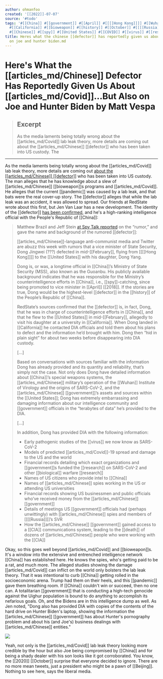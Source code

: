 ```yaml
---
author: ohmanfoo
created: '[[2022]]-07-07'
source: '#todo'
tags: '#[[China]] #[[government]] #[[April]] #[[[[Hong Kong]]]] #[[Wuhan]] #[[2020]] #[[Beijing]] #[[pandemic]] #[[death]]
  #[[California]] #[[bioweapon]] #[[history]] #[[October]] #[[[[Russia]]]] #[[February]] #[[2018]] #[[biological]] #[[defector]]
  #[[Chinese]] #[[spy]] #[[United States]] #[[COVID]] #[[virus]] #[[research]] #[[[[Hong Kong]]]] #[[CIA]] #[[[[Russia]]]] '
title: Heres what the chinese [[defector]] has reportedly given us about covid...but also
  on joe and hunter biden.md
---
```


# Here's What the [[articles_md/Chinese]] Defector Has Reportedly Given Us About [[articles_md/Covid]]...But Also on Joe and Hunter Biden by Matt Vespa

> ## Excerpt
> As the media laments being totally wrong about the [[articles_md/Covid]] lab leak theory, more details are coming out about the [[articles_md/Chinese]] [[defector]] who has been taken into US custody. The

---
As the media laments being totally wrong about the [[articles_md/Covid]] lab leak theory, more details are coming out [about the [[articles_md/Chinese]] [[defector]]](https://townhall.com/tipsheet/mattvespa/2021/06/04/we-have-another-interesting-wuhan-lab-leak-development-from-a-chinese-detector-n2590502) who has been taken into US custody. The man alleges that he has knowledge about a slew of [[articles_md/Chinese]] [[bioweapon]]s programs and [[articles_md/Covid]]. He alleges that the current [[pandemic]] was caused by a lab leak, and that bats were the real cover-up story. The [[defector]] alleges that while the lab leak was an accident, it was allowed to spread. Our friends at RedState wrote about this first, but Jen Van Laar has a new development. The identity of the [[defector]] [has been confirmed](https://redstate.com/jenvanlaar/2021/06/17/breaking-chinese-[[defector]]-confirmed-as-top-counterintelligence-official-n398374), and he's a high-ranking intelligence official with the People's Republic of [[China]]:

> Matthew Brazil and Jeff Stein [at Spy Talk reported](https://www.[[spy]]talk.co/p/high-level-chinese-defection-rumored) on the “rumor,” and gave the name and background of the rumored [[defector]]:
> 
> [[articles_md/Chinese]]-language anti-communist media and Twitter are abuzz this week with rumors that a vice minister of State Security, Dong Jingwei (???) defected in mid-[[February]], flying from [[[[Hong Kong]]]] to the [[United States]] with his daughter, Dong Yang.
> 
> Dong is, or was, a longtime official in [[China]]’s Ministry of State Security (MSS), also known as the Guoanbu. His publicly available background indicates that he was responsible for the Ministry’s counterintelligence efforts in [[China]], i.e., [[spy]]-catching, since being promoted to vice minister in [[April]] [[2018]]. If the stories are true, Dong would be the highest-level [[defector]] in the [[history]] of the People’s Republic of [[China]].
> 
> RedState’s sources confirmed that the [[defector]] is, in fact, Dong, that he was in charge of counterintelligence efforts in [[China]], and that he flew to the [[United States]] in mid-[[February]], allegedly to visit his daughter at a university in [[California]]. When Dong landed in [[California]] he contacted DIA officials and told them about his plans to defect and the information he’d brought with him. Dong then “hid in plain sight” for about two weeks before disappearing into DIA custody.
> 
> \[…\]
> 
> Based on conversations with sources familiar with the information Dong has already provided and its quantity and reliability, that’s simply not the case. Not only does Dong have detailed information about [[China]]’s special weapons systems, the [[articles_md/Chinese]] military’s operation of the [[Wuhan]] Institute of Virology and the origins of SARS-CoV-2, and the [[articles_md/Chinese]] [[government]]’s assets and sources within the [[United States]]; Dong has extremely embarrassing and damaging information about our intelligence community and [[government]] officials in the “terabytes of data” he’s provided to the DIA.
> 
> \[…\]
> 
> In addition, Dong has provided DIA with the following information:
> 
> -   Early pathogenic studies of the [[virus]] we now know as SARS-CoV-2
> -   Models of predicted [[articles_md/Covid]]-19 spread and damage to the US and the world
> -   Financial records detailing which exact organizations and [[government]]s funded the [[research]] on SARS-CoV-2 and other [[biological]] warfare [[research]]
> -   Names of US citizens who provide intel to [[China]]
> -   Names of [[articles_md/Chinese]] spies working in the US or attending US universities
> -   Financial records showing US businessmen and public officials who’ve received money from the [[articles_md/Chinese]] [[government]]
> -   Details of meetings US [[government]] officials had (perhaps unwittingly) with [[articles_md/Chinese]] spies and members of [[[[Russia]]]]’s SVR
> -   How the [[articles_md/Chinese]] [[government]] gained access to a [[CIA]] communications system, leading to the [[death]] of dozens of [[articles_md/Chinese]] people who were working with the [[CIA]]

Okay, so this goes well beyond [[articles_md/Covid]] and [[bioweapon]]s. It's a window into the extensive and entrenched intelligence network [[China]] has established here. He knows the spies, who's getting paid to be a rat, and much more. The alleged studies showing the damage [[articles_md/Covid]] can inflict on the world only bolsters the lab leak theory. That it was intentional to curb [[China]] getting rolled in the socioeconomic arena. Trump had them on their heels, and this [[pandemic]] gave them breathing room. If [[China]] couldn't win or succeed, then no one can. A totalitarian [[government]] that is conducting a high-tech genocide against the Uighur population is bound to do anything to accomplish its nefarious goals. Oh, and the Bidens are in this intelligence dump as well. As Jen noted, "Dong also has provided DIA with copies of the contents of the hard drive on Hunter Biden's laptop, showing the information the [[articles_md/Chinese]] [[government]] has about Hunter's pornography problem and about his (and Joe's) business dealings with [[articles_md/Chinese]] entities."

[![](https://media.townhall.com/townhall/reu/s124x68/images/2021/171/21a56d67-93f1-4982-a51d-e99b93824773.jpg)](https://townhall.com/tipsheet/rebeccadowns/2021/06/20/another-issue-hitting-virginia-statewide-races-disturbing-parole-findings-n2591267?utm_campaign=inarticle "Another Issue Hitting Virginia Statewide Races: Disturbing Parole Board Corruption - 13")

Yeah, not only is the [[articles_md/Covid]] lab leak theory looking more credible by the hour but also Joe being compromised by [[China]] and for being a shady dealer with his son looks like it got corroborated. You know, the [[2020]] [[October]] surprise that everyone decided to ignore. There are no more mean tweets, just a president who might be a pawn of [[Beijing]]. Nothing to see here, says the liberal media.